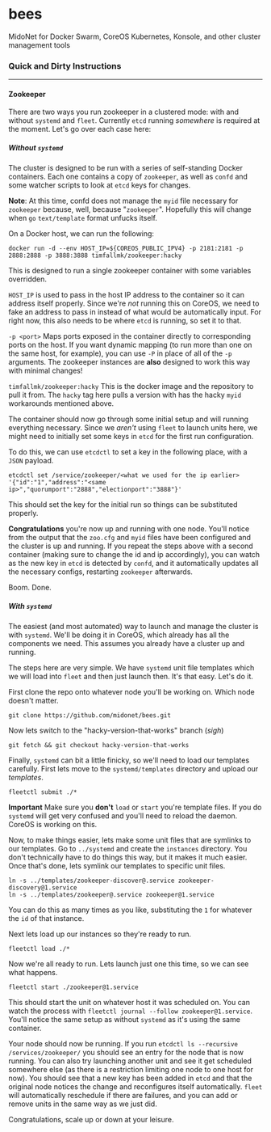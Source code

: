 # bees
MidoNet for Docker Swarm, CoreOS Kubernetes, Konsole, and other cluster management tools


### Quick and Dirty Instructions
---
#### Zookeeper
There are two ways you run zookeeper in a clustered mode: with and without `systemd` and `fleet`. Currently `etcd` running *somewhere* is required at the moment. Let's go over each case here:

##### Without `systemd`
The cluster is designed to be run with a series of self-standing Docker containers. Each one contains a copy of `zookeeper`, as well as `confd` and some watcher scripts to look at `etcd` keys for changes.

**Note**: At this time, confd does not manage the `myid` file necessary for `zookeeper` because, well, because "`zookeeper`". Hopefully this will change when `go` `text/template` format unfucks itself.

On a Docker host, we can run the following:

```shell
docker run -d --env HOST_IP=${COREOS_PUBLIC_IPV4} -p 2181:2181 -p 2888:2888 -p 3888:3888 timfallmk/zookeeper:hacky
```

This is designed to run a single zookeeper container with some variables overridden.

`HOST_IP` is used to pass in the host IP address to the container so it can address itself properly. Since we're *not* running this on CoreOS, we need to fake an address to pass in instead of what would be automatically input. For right now, this also needs to be where `etcd` is running, so set it to that.

`-p <port>` Maps ports exposed in the container directly to corresponding ports on the host. If you want dynamic mapping (to run more than one on the same host, for example), you can use `-P` in place of all of the `-p` arguments. The zookeeper instances are **also** designed to work this way with minimal changes!

`timfallmk/zookeeper:hacky` This is the docker image and the repository to pull it from. The `hacky` tag here pulls a version with has the hacky `myid` workarounds mentioned above.

The container should now go through some initial setup and will running everything necessary. Since we *aren't* using `fleet` to launch units here, we might need to initially set some keys in `etcd` for the first run configuration.

To do this, we can use `etcdctl` to set a key in the following place, with a `JSON` payload.

```shell
etcdctl set /service/zookeeper/<what we used for the ip earlier> '{"id":"1","address":"<same ip>","quorumport":"2888","electionport":"3888"}'
```

This should set the key for the initial run so things can be substituted properly.


**Congratulations** you're now up and running with one node. You'll notice from the output that the `zoo.cfg` and `myid` files have been configured and the cluster is up and running. If you repeat the steps above with a second container (making sure to change the id and ip accordingly), you can watch as the new key in `etcd` is detected by `confd`, and it automatically updates all the necessary configs, restarting `zookeeper` afterwards.

Boom. Done.

##### With `systemd`
The easiest (and most automated) way to launch and manage the cluster is with `systemd`. We'll be doing it in CoreOS, which already has all the components we need. This assumes you already have a cluster up and running.

The steps here are very simple. We have `systemd` unit file templates which we will load into `fleet` and then just launch then. It's that easy. Let's do it.

First clone the repo onto whatever node you'll be working on. Which node doesn't matter.

```shell
git clone https://github.com/midonet/bees.git
```

Now lets switch to the "hacky-version-that-works" branch (*sigh*)

```shell
git fetch && git checkout hacky-version-that-works
```

Finally, `systemd` can bit a little finicky, so we'll need to load our templates carefully. First lets move to the `systemd/templates` directory and upload our *templates*.

```shell
fleetctl submit ./*
```
**Important** Make sure you **don't** `load` or `start` you're template files. If you do `systemd` will get very confused and you'll need to reload the daemon. CoreOS is working on this.

Now, to make things easier, lets make some unit files that are symlinks to our templates. Go to `../systemd` and create the `instances` directory. You don't technically have to do things this way, but it makes it much easier. Once that's done, lets symlink our templates to specific unit files.

```shell
ln -s ../templates/zookeeper-discover@.service zookeeper-discovery@1.service
ln -s ../templates/zookeeper@.service zookeeper@1.service
```

You can do this as many times as you like, substituting the `1` for whatever the `id` of that instance.

Next lets load up our instances so they're ready to run.

```shell
fleetctl load ./*
```

Now we're all ready to run. Lets launch just one this time, so we can see what happens.

```shell
fleetctl start ./zookeeper@1.service
```

This should start the unit on whatever host it was scheduled on. You can watch the process with `fleetctl journal --follow zookeeper@1.service`. You'll notice the same setup as without `systemd` as it's using the same container.

Your node should now be running. If you run `etcdctl ls --recursive /services/zookeeper/` you should see an entry for the node that is now running. You can also try launching another unit and see it get scheduled somewhere else (as there is a restriction limiting one node to one host for now). You should see that a new key has been added in `etcd` and that the original node notices the change and reconfigures itself automatically. `fleet` will automatically reschedule if there are failures, and you can add or remove units in the same way as we just did.

Congratulations, scale up or down at your leisure.
